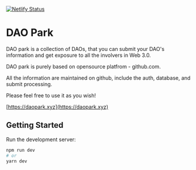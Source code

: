 [![Netlify Status](https://api.netlify.com/api/v1/badges/a96ba40f-a4e0-418a-b063-7673160fa0b5/deploy-status)](https://app.netlify.com/sites/daopark-site/deploys)

# DAO Park

DAO park is a collection of DAOs, that you can submit your DAO's information and get exposure to all the involvers in Web 3.0.

DAO park is purely based on opensource platfrom - github.com.

All the information are maintained on github, include the auth, database, and submit processing.

Please feel free to use it as you wish!  

[https://daopark.xyz](https://daopark.xyz)  


## Getting Started

Run the development server:

```bash
npm run dev
# or
yarn dev
```
